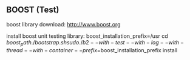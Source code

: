 BOOST (Test)
------------

boost library download:
	http://www.boost.org

install boost unit testing library:
        boost_installation_prefix=/usr
	cd $boost_path
	./bootstrap.sh
	sudo ./b2 --with-test --with-log --with-thread --with-container --prefix=$boost_installation_prefix install
